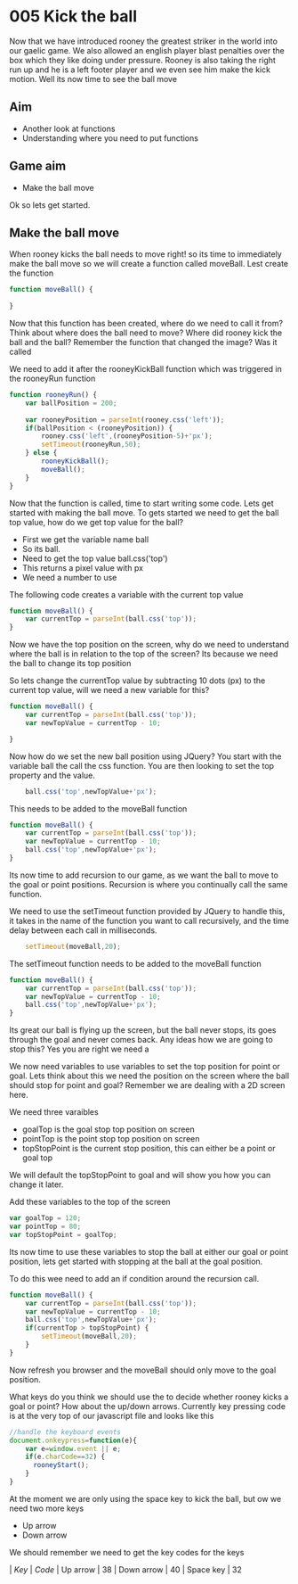 005 Kick the ball
===================================

Now that we have introduced rooney the greatest striker in the world into
our gaelic game.  We also allowed an english player blast penalties over
the box which they like doing under pressure.  Rooney is also taking 
the right run up and he is a left footer player and we even see him
make the kick motion.  Well its now time to see the ball move
 
Aim
---------
* Another look at functions
* Understanding where you need to put functions


Game aim
-----------
* Make the ball move

Ok so lets get started.

Make the ball move
------------

When rooney kicks the ball needs to move right! so its time to immediately
make the ball move so we will create a function called moveBall.  Lest
create the function

````javascript
function moveBall() {
	
}
````

Now that this function has been created, where do we need to call it from?
Think about where does the ball need to move? Where did rooney kick the ball
and the ball? Remember the function that changed the image? Was it called

We need to add it after the rooneyKickBall function which was
triggered in the rooneyRun function

````javascript
function rooneyRun() {
	var ballPosition = 200;
	
	var rooneyPosition = parseInt(rooney.css('left'));
	if(ballPosition < (rooneyPosition)) {
		rooney.css('left',(rooneyPosition-5)+'px');
		setTimeout(rooneyRun,50);
	} else {
		rooneyKickBall();
		moveBall();
	}
}
````

Now that the function is called, time to start writing some code.  Lets
get started with making the ball move.  To gets started we need
 to get the ball top value, how do we get top value for the ball?
 
* First we get the variable name ball
* So its ball.
* Need to get the top value ball.css('top')
* This returns a pixel value with px
* We need a number to use

The following code creates a variable with the current top value

````javascript
function moveBall() {	
	var currentTop = parseInt(ball.css('top'));
}
````

Now we have the top position on the screen, why do we need to understand
where the ball is in relation to the top of the screen? Its because
we need the ball to change its top position

So lets change the currentTop value by subtracting 10 dots (px) to the
current top value, will we need a new variable for this?

````javascript
function moveBall() {	
	var currentTop = parseInt(ball.css('top'));
	var newTopValue = currentTop - 10;

}
````

Now how do we set the new ball position using JQuery? You start with
the variable ball the call the css function.  You are then looking 
to set the top property and the value.

````javascript
	ball.css('top',newTopValue+'px');
````

This needs to be added to the moveBall function

````javascript
function moveBall() {	
	var currentTop = parseInt(ball.css('top'));
	var newTopValue = currentTop - 10;
	ball.css('top',newTopValue+'px');
}
````

Its now time to add recursion to our game, as we want the ball to move
to the goal or point positions.  Recursion is where you continually
call the same function.

We need to use the setTimeout function
provided by JQuery to handle this, it takes in the name of the function
you want to call recursively, and the time delay between each call in
milliseconds.

````javascript
	setTimeout(moveBall,20);
````

The setTimeout function needs to be added to the moveBall function

````javascript
function moveBall() {	
	var currentTop = parseInt(ball.css('top'));
	var newTopValue = currentTop - 10;
	ball.css('top',newTopValue+'px');
}
````

Its great our ball is flying up the screen, but the ball never stops,
its goes through the goal and never comes back.  Any ideas how we are
going to stop this?  Yes you are right we need a 

We now need variables to use variables to set the top position for 
point or goal.  Lets think about this we need the position on the screen
where the ball should stop for point and goal? Remember we are dealing
with a 2D screen here.

We need three varaibles
* goalTop is the goal stop top position on screen
* pointTop is the point stop top position on screen
* topStopPoint is the current stop position, this can either be a point or goal top

We will default the topStopPoint to goal and will show you how you can
change it later.

Add these variables to the top of the screen

````javascript
var goalTop = 120;
var pointTop = 80;
var topStopPoint = goalTop;
````

Its now time to use these variables to stop the ball at either our
goal or point position, lets get started with stopping at the ball
at the goal position.

To do this wee need to add an if condition around the recursion call.

````javascript
function moveBall() {	
	var currentTop = parseInt(ball.css('top'));
	var newTopValue = currentTop - 10;
	ball.css('top',newTopValue+'px');
	if(currentTop > topStopPoint) {
		setTimeout(moveBall,20);
	}
}
````

Now refresh you browser and the moveBall should only move to the goal
position.

What keys do you think we should use the to decide whether rooney kicks
a goal or point? How about the up/down arrows.  Currently key pressing code
is at the very top of our javascript file and looks like this

````javascript
//handle the keyboard events
document.onkeypress=function(e){
	var e=window.event || e;
	if(e.charCode==32) {
	  rooneyStart();
	}
}
````

At the moment we are only using the space key to kick the ball, but ow
we need two more keys

* Up arrow
* Down arrow

We should remember we need to get the key codes for the keys

| *Key* | *Code*
| Up arrow | 38
| Down arrow | 40
| Space key | 32
